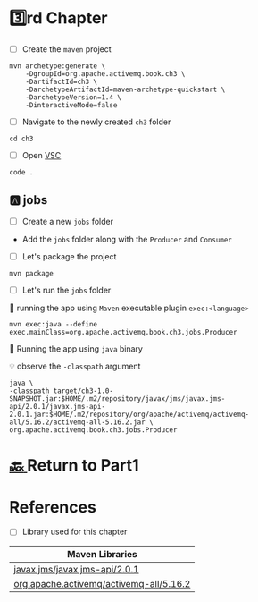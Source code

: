 # :three:rd Chapter 

- [ ] Create the `maven` project

```
mvn archetype:generate \
    -DgroupId=org.apache.activemq.book.ch3 \
    -DartifactId=ch3 \
    -DarchetypeArtifactId=maven-archetype-quickstart \
    -DarchetypeVersion=1.4 \
    -DinteractiveMode=false
```

- [ ] Navigate to the newly created `ch3` folder

```
cd ch3
```

- [ ] Open [VSC](https://code.visualstudio.com)

```
code .
```

## :a: jobs

- [ ] Create a new `jobs` folder

* Add the `jobs` folder along with the `Producer` and `Consumer`

- [ ] Let's package the project

```
mvn package
```

- [ ] Let's run the `jobs` folder

:rocket: running the app using `Maven` executable plugin `exec:<language>` 

```
mvn exec:java --define exec.mainClass=org.apache.activemq.book.ch3.jobs.Producer
```

:steam_locomotive: Running the app using `java` binary

:bulb: observe the `-classpath` argument

```
java \
-classpath target/ch3-1.0-SNAPSHOT.jar:$HOME/.m2/repository/javax/jms/javax.jms-api/2.0.1/javax.jms-api-2.0.1.jar:$HOME/.m2/repository/org/apache/activemq/activemq-all/5.16.2/activemq-all-5.16.2.jar \
org.apache.activemq.book.ch3.jobs.Producer 
```


# [:back: ](..) Return to Part1

# References

- [ ] Library used for this chapter

| Maven Libraries |
|-----------------|
| [javax.jms/javax.jms-api/2.0.1](https://mvnrepository.com/artifact/javax.jms/javax.jms-api/2.0.1) |
| [org.apache.activemq/activemq-all/5.16.2](https://mvnrepository.com/artifact/org.apache.activemq/activemq-all/5.16.2) |


